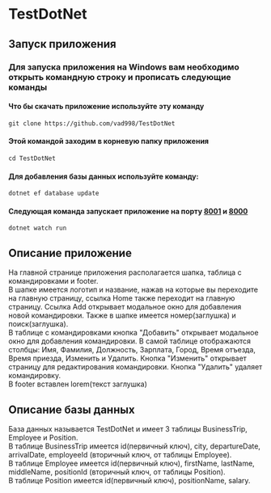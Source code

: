 # TestDotNet

## Запуск приложения
### Для запуска приложения на Windows вам необходимо открыть командную строку и прописать следующие команды
#### Что бы скачать приложение используйте эту команду
```
git clone https://github.com/vad998/TestDotNet
```

#### Этой командой заходим в корневую папку приложения
```
cd TestDotNet
```

#### Для добавления базы данных используйте команду:
```
dotnet ef database update
```

#### Следующая команда запускает приложение на порту [8001](https://localhost:8001) и [8000](http://localhost:8000)
```
dotnet watch run
```

## Описание приложение
На главной странице приложения располагается шапка, таблица с командировками и footer.  
В шапке имеется логотип и название, нажав на которые вы переходите на главную страницу, ссылка Home также переходит на главную страницу. Ссылка Add открывает модальное окно для добавления новой командировки. Также в шапке имеется номер(заглушка) и поиск(заглушка).  
В таблице с командировками кнопка "Добавить" открывает модальное окно для добавления командировки. В самой таблице отображаются столбцы: Имя, Фамилия, Должность, Зарплата, Город, Время отъезда, Время приезда, Изменить и Удалить. Кнопка "Изменить" открывает страницу для редактирования командировки. Кнопка "Удалить" удаляет командировку.  
В footer вставлен lorem(текст заглушка)

## Описание базы данных
База данных называется TestDotNet и имеет 3 таблицы BusinessTrip, Employee и Position.  
В таблице BusinessTrip имеется id(первичный ключ), city, departureDate, arrivalDate, employeeId (вторичный ключ, от таблицы Employee).  
В таблице Employee имеется id(первичный ключ), firstName, lastName, middleName, positionId (вторичный ключ, от таблицы Position).  
В таблице Position имеется id(первичный ключ), positionName, salary.
